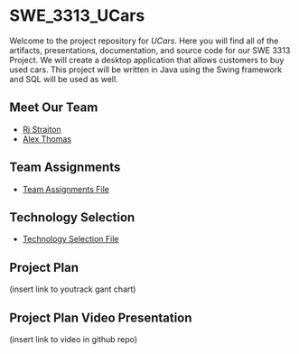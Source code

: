 # SWE_3313_UCars

Welcome to the project repository for *UCars*. Here you will find all of the artifacts, presentations, documentation, and source code for our SWE 3313 Project.
We will create a desktop application that allows customers to buy used cars. This project will be written in Java using the Swing framework and SQL will be used as well.

## Meet Our Team

- [Rj Straiton]
- [Alex Thomas]


[Rj Straiton]: <https://github.com/straitonrj/SWE_3313_Project_Team9/blob/main/RJ%20Straiton%20Resume.md>
[Alex Thomas]: <https://github.com/straitonrj/SWE_3313_Project_Team9/blob/main/Alex%20Thomas%20Resume.md>


## Team Assignments
- [Team Assignments File]

  [Team Assignments File]: <https://github.com/straitonrj/SWE_3313_Project_Team9/blob/main/Team9_Assignments.md>

## Technology Selection
- [Technology Selection File]

  [Technology Selection File]: <https://github.com/straitonrj/SWE_3313_Project_Team9/blob/main/Tech_Selection.md>

## Project Plan
(insert link to youtrack gant chart)

## Project Plan Video Presentation
(insert link to video in github repo)
